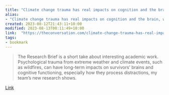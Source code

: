 ```yaml
---
title: "Climate change trauma has real impacts on cognition and the brain, wildfire survivors study shows"
alias:
- "Climate change trauma has real impacts on cognition and the brain, wildfire survivors study shows"
created: 2023-08-12T21:43:11+10:00
modified: 2023-08-13T00:11:49+10:00
link:  "https://theconversation.com/climate-change-trauma-has-real-impacts-on-cognition-and-the-brain-wildfire-survivors-study-shows-197870"
tags:
- bookmark
---
```


> The Research Brief is a short take about interesting academic work. Psychological trauma from extreme weather and climate events, such as wildfires, can have long-term impacts on survivors’ brains and cognitive functioning, especially how they process distractions, my team’s new research shows.

[Link](https://theconversation.com/climate-change-trauma-has-real-impacts-on-cognition-and-the-brain-wildfire-survivors-study-shows-197870)